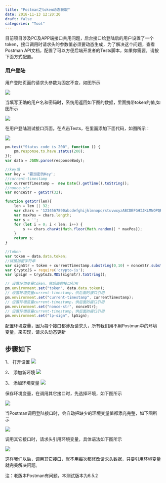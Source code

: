 ```yaml
---
title: "Postman之token动态获取"
date: 2018-11-13 12:20:20
draft: false
categories: "Tool"
---
```

目前项目涉及PC及APP端接口共用问题，后台接口给登陆后的用户设置了一个token，接口调用时请求头的参数值必须要动态生成，为了解决这个问题，查看Postman API文档，配置了可以方便后端开发者的Tests脚本，如果你需要，请按下面方式配置。

### 用户登陆

用户登陆页面的请求头参数为固定不变，如图所示

![](https://xueyao.oss-cn-hangzhou.aliyuncs.com/2018/11/12/2018-11-12-5.36.35.png)

当填写正确的用户名和密码时，系统用返回如下图的数据，里面携带token的值,如图所示

![](https://xueyao.oss-cn-hangzhou.aliyuncs.com/2018/11/12/2018-11-12-5.49.47.png)

在用户登陆测试接口页面，在点击Tests，在里面添加下面代码，如图所示：

![](https://xueyao.oss-cn-hangzhou.aliyuncs.com/2018/11/12/2018-11-12-5.51.36.png)

``` javascript
pm.test("Status code is 200", function () {
    pm.response.to.have.status(200);
});
var data = JSON.parse(responseBody);

//key值
var key = '要加密的Key';
//current-timestamp
var currentTimestamp =  new Date().getTime().toString();
//nonce-str
var nonceStr = getStr(32);

function getStr(len){
    len = len || 32;
    var chars = '1234567890abcdefghijklmnopqrstuvwxyzABCDEFGHIJKLMNOPQRSTUVWXYZ';
    var maxPos = chars.length;
    var s = '';
    for (let i = 0; i < len; i++) {
        s += chars.charAt(Math.floor(Math.random() * maxPos));
    }
    return s;
}

//token
var token = data.data.token;
//拼接加密字符串
var signStr = token + currentTimestamp.substring(0,10) + nonceStr.substring(0,16) + key;
var CryptoJS = require('crypto-js');
var lpSign = CryptoJS.MD5(signStr).toString();

// 设置环境变量token，供后面的接口引用
pm.environment.set("token", data.data.token);
// 设置环境变量current-timestamp，供后面的接口引用
pm.environment.set("current-timestamp", currentTimestamp);
// 设置环境变量current-timestamp，供后面的接口引用
pm.environment.set("nonce-str", nonceStr);
// 设置环境变量current-timestamp，供后面的接口引用
pm.environment.set("lp-sign", lpSign);
```

配置环境变量，因为每个接口都涉及请求头，所有我们用不用Postman中的环境变量，来实现，请求头动态更新

## 步骤如下
1、 打开设置
![](https://xueyao.oss-cn-hangzhou.aliyuncs.com/2018/11/12/2018-11-12-5.55.52.png)

2、 添加新环境
![](https://xueyao.oss-cn-hangzhou.aliyuncs.com/2018/11/12/2018-11-12-5.59.36.png)

3、 添加环境变量
![](https://xueyao.oss-cn-hangzhou.aliyuncs.com/2018/11/12/2018-11-12-7.14.38.png)

保存环境变量，在调用其它接口时，先选择环境，如下图所示

![](https://xueyao.oss-cn-hangzhou.aliyuncs.com/2018/11/12/2018-11-12-7.18.57.png)

当Postman调用登陆接口时，会自动把缺少的环境变量值都添充完整，如下图所示

![](https://xueyao.oss-cn-hangzhou.aliyuncs.com/2018/11/12/2018-11-12-7.24.30.png)

调用其它接口时，请求头引用环境变量，具体语法如下图所示

![](https://xueyao.oss-cn-hangzhou.aliyuncs.com/2018/11/12/2018-11-12-8.05.02.png)

这样我们以后，调用其它接口，就不用每次都修改请求头数据，只要引用环境变量就完美解决问题。

注：老版本Postman有问题，本测试版本为6.5.2